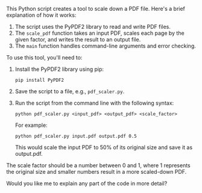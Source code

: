 This Python script creates a tool to scale down a PDF file. Here's a brief explanation of how it works:

1. The script uses the PyPDF2 library to read and write PDF files.
2. The `scale_pdf` function takes an input PDF, scales each page by the given factor, and writes the result to an output file.
3. The `main` function handles command-line arguments and error checking.

To use this tool, you'll need to:

1. Install the PyPDF2 library using pip:
   ```
   pip install PyPDF2
   ```

2. Save the script to a file, e.g., `pdf_scaler.py`.

3. Run the script from the command line with the following syntax:
   ```
   python pdf_scaler.py <input_pdf> <output_pdf> <scale_factor>
   ```

   For example:
   ```
   python pdf_scaler.py input.pdf output.pdf 0.5
   ```

   This would scale the input PDF to 50% of its original size and save it as output.pdf.

The scale factor should be a number between 0 and 1, where 1 represents the original size and smaller numbers result in a more scaled-down PDF.

Would you like me to explain any part of the code in more detail?